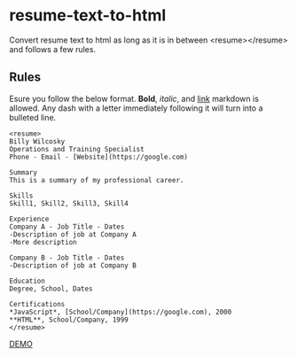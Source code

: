 # resume-text-to-html
Convert resume text to html as long as it is in between &lt;resume>&lt;/resume> and follows a few rules.

## Rules
Esure you follow the below format. **Bold**, *italic*, and [link](https://google.com) markdown is allowed. Any dash with a letter immediately following it will turn into a bulleted line.
```
<resume>
Billy Wilcosky
Operations and Training Specialist
Phone - Email - [Website](https://google.com)

Summary
This is a summary of my professional career.

Skills
Skill1, Skill2, Skill3, Skill4

Experience
Company A - Job Title - Dates
-Description of job at Company A
-More description

Company B - Job Title - Dates
-Description of job at Company B

Education
Degree, School, Dates

Certifications
*JavaScript*, [School/Company](https://google.com), 2000
**HTML**, School/Company, 1999
</resume>
```

[DEMO](https://codepen.io/zerosonesfun/pen/gOJXyJY)
